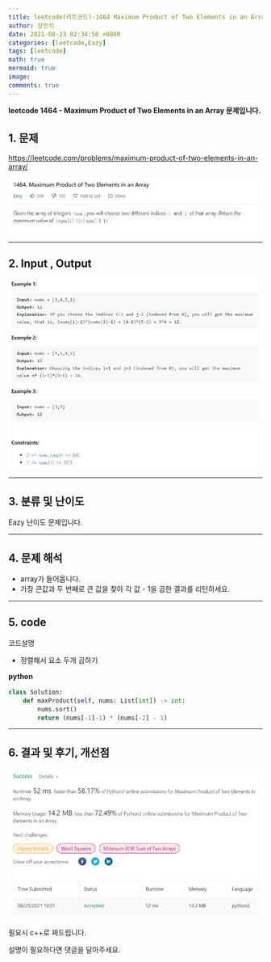 ```yaml
---
title: leetcode(리트코드)-1464 Maximum Product of Two Elements in an Array(PYTHON)
author: 강민석
date: 2021-08-23 02:34:50 +0800
categories: [leetcode,Eazy]
tags: [leetcode]
math: true
mermaid: true
image: 
comments: true
---
```


**leetcode 1464 - Maximum Product of Two Elements in an Array  문제입니다.**

## 1. 문제
<https://leetcode.com/problems/maximum-product-of-two-elements-in-an-array/> 

![](/assets/img/sample/leetcode/1464/Problem.JPG)

-----  

## 2. Input , Output

![](/assets/img/sample/leetcode/1464/input.JPG)  


-----  

## 3. 분류 및 난이도

Eazy 난이도 문제입니다.  


-----  

## 4. 문제 해석

- array가 들어옵니다.
- 가장 큰값과 두 번째로 큰 값을 찾아 각 값 - 1을 곱한 결과를 리턴하세요.





-----  

## 5. code  

코드설명

- 정렬해서 요소 두개 곱하기


**python**

```python
class Solution:
    def maxProduct(self, nums: List[int]) -> int:
        nums.sort()
        return (nums[-1]-1) * (nums[-2] - 1)
```

-----

## 6. 결과 및 후기, 개선점



![](/assets/img/sample/leetcode/1464/result.JPG)  


필요시 c++로 짜드립니다.

설명이 필요하다면 댓글을 달아주세요.


